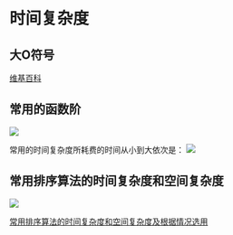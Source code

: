 # 时间复杂度

## 大O符号

[维基百科](https://zh.wikipedia.org/wiki/%E5%A4%A7O%E7%AC%A6%E5%8F%B7)


## 常用的函数阶
<img src="http://images.51cto.com/files/uploadimg/20110826/205050544.jpg">

常用的时间复杂度所耗费的时间从小到大依次是：
<img src="http://images.51cto.com/files/uploadimg/20110826/205108643.jpg">

## 常用排序算法的时间复杂度和空间复杂度

<img src="http://blog.chinaunix.net/attachment/201201/18/21457204_1326898064RUxx.jpg">

[常用排序算法的时间复杂度和空间复杂度及根据情况选用](http://blog.csdn.net/cyuyanenen/article/details/51514443)
